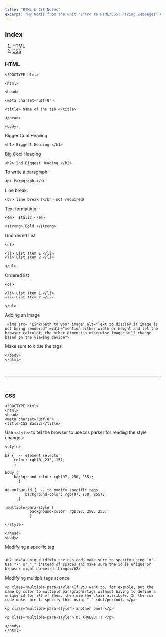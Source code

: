 ```yaml
---
title: "HTML & CSS Notes"
excerpt: "My Notes from the unit 'Intro to HTML/CSS: Making webpages' on Khan Academy"
---
```



## Index
1. [HTML](#html)
2. [CSS](#css)

### HTML
```
<!DOCTYPE html>
```
```
<html>

<head>

<meta charset="utf-8">

<title> Name of the tab </title>  

</head>

<body>
```

Bigger Cool Heading
```
<h1> Biggest Heading </h1>
```
Big Cool Heading
```
<h2> 2nd Biggest Heading </h2>
```
To write a paragraph:
```
<p> Paragraph </p>
```
Line break:
```
<br> line break (</br> not required)
```
Text formatting:
```
<em>  Italic </em>

<strong> Bold </strong>
```
Unordered List
```
<ul>  

<li> List Item 1 </li>
<li> List Item 2 </li>

</ul>
```
Ordered list
```
<ol>

<li> List Item 1 </li>
<li> List Item 2 </li>

</ol>
```
Adding an image
```
 <img src= "Link/path to your image" alt="Text to display if image is not being rendered" width="mention either width or height and let the browser calculate the other dimension otherwise images will change based on the viewing device">
```
Make sure to close the tags:
```
</body>
</html>
```

<br>

---

<br>

### CSS

```
<!DOCTYPE html>
<html>
<head>
<meta charset="utf-8">
<title>CSS Basics</title>
```

Use `<style>` to tell the browser to use css parser for reading the style changes:

```
<style>

h2 {  -- element selector
    color: rgb(0, 232, 15);
    }  

body {
    background-color: rgb(97, 250, 255);
      }

#a-unique-id {  -- to modify specific tags
         background-color: rgb(97, 250, 255);
      }

.multiple-para-style {
           background-color: rgb(97, 250, 255);
           }

</style>

</head>
<body>
```

Modifying a specific tag
```

<h2 id="a-unique-id">In the css code make sure to specify using '#'. Use "-" or "_" instead of spaces and make sure the id is unique or browser might do weird things</h2>
```

Modifying multiple tags at once
```
<p class="multiple-para-style">If you want to, for example, put the same bg color to multiple paragraphs/tags without having to define a unique id for all of them, then use the class attribute. In the css code make sure to specify this using "." (dot/period). </p>

<p class="multiple-para-style"> another one! </p>

<p class="multiple-para-style"> DJ KHALED!!! </p>
```
```
</body>
</html>
```
